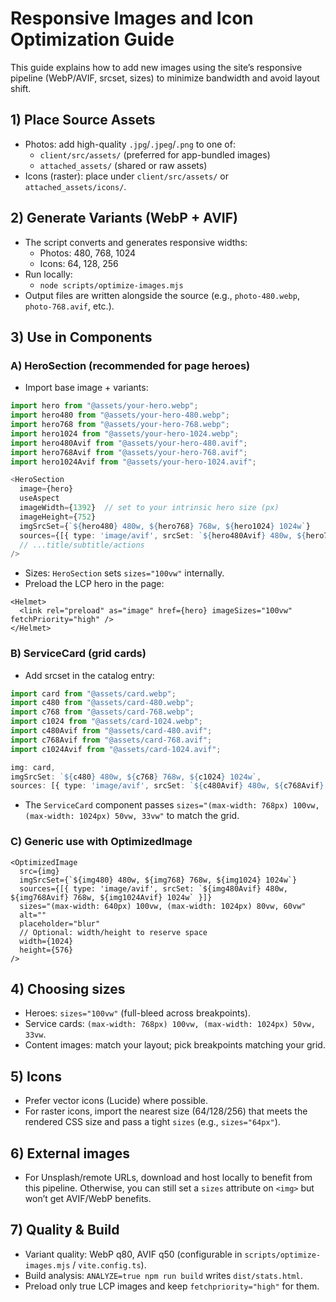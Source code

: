 # Responsive Images and Icon Optimization Guide

This guide explains how to add new images using the site’s responsive pipeline (WebP/AVIF, srcset, sizes) to minimize bandwidth and avoid layout shift.

## 1) Place Source Assets
- Photos: add high-quality `.jpg`/`.jpeg`/`.png` to one of:
  - `client/src/assets/` (preferred for app-bundled images)
  - `attached_assets/` (shared or raw assets)
- Icons (raster): place under `client/src/assets/` or `attached_assets/icons/`.

## 2) Generate Variants (WebP + AVIF)
- The script converts and generates responsive widths:
  - Photos: 480, 768, 1024
  - Icons: 64, 128, 256
- Run locally:
  - `node scripts/optimize-images.mjs`
- Output files are written alongside the source (e.g., `photo-480.webp`, `photo-768.avif`, etc.).

## 3) Use in Components

### A) HeroSection (recommended for page heroes)
- Import base image + variants:
```ts
import hero from "@assets/your-hero.webp";
import hero480 from "@assets/your-hero-480.webp";
import hero768 from "@assets/your-hero-768.webp";
import hero1024 from "@assets/your-hero-1024.webp";
import hero480Avif from "@assets/your-hero-480.avif";
import hero768Avif from "@assets/your-hero-768.avif";
import hero1024Avif from "@assets/your-hero-1024.avif";

<HeroSection
  image={hero}
  useAspect
  imageWidth={1392}  // set to your intrinsic hero size (px)
  imageHeight={752}
  imgSrcSet={`${hero480} 480w, ${hero768} 768w, ${hero1024} 1024w`}
  sources={[{ type: 'image/avif', srcSet: `${hero480Avif} 480w, ${hero768Avif} 768w, ${hero1024Avif} 1024w` }]}
  // ...title/subtitle/actions
/>
```
- Sizes: `HeroSection` sets `sizes="100vw"` internally.
- Preload the LCP hero in the page:
```tsx
<Helmet>
  <link rel="preload" as="image" href={hero} imageSizes="100vw" fetchPriority="high" />
</Helmet>
```

### B) ServiceCard (grid cards)
- Add srcset in the catalog entry:
```ts
import card from "@assets/card.webp";
import c480 from "@assets/card-480.webp";
import c768 from "@assets/card-768.webp";
import c1024 from "@assets/card-1024.webp";
import c480Avif from "@assets/card-480.avif";
import c768Avif from "@assets/card-768.avif";
import c1024Avif from "@assets/card-1024.avif";

img: card,
imgSrcSet: `${c480} 480w, ${c768} 768w, ${c1024} 1024w`,
sources: [{ type: 'image/avif', srcSet: `${c480Avif} 480w, ${c768Avif} 768w, ${c1024Avif} 1024w` }],
```
- The `ServiceCard` component passes `sizes="(max-width: 768px) 100vw, (max-width: 1024px) 50vw, 33vw"` to match the grid.

### C) Generic use with OptimizedImage
```tsx
<OptimizedImage
  src={img}
  imgSrcSet={`${img480} 480w, ${img768} 768w, ${img1024} 1024w`}
  sources={[{ type: 'image/avif', srcSet: `${img480Avif} 480w, ${img768Avif} 768w, ${img1024Avif} 1024w` }]}
  sizes="(max-width: 640px) 100vw, (max-width: 1024px) 80vw, 60vw"
  alt=""
  placeholder="blur"
  // Optional: width/height to reserve space
  width={1024}
  height={576}
/>
```

## 4) Choosing sizes
- Heroes: `sizes="100vw"` (full-bleed across breakpoints).
- Service cards: `(max-width: 768px) 100vw, (max-width: 1024px) 50vw, 33vw`.
- Content images: match your layout; pick breakpoints matching your grid.

## 5) Icons
- Prefer vector icons (Lucide) where possible.
- For raster icons, import the nearest size (64/128/256) that meets the rendered CSS size and pass a tight `sizes` (e.g., `sizes="64px"`).

## 6) External images
- For Unsplash/remote URLs, download and host locally to benefit from this pipeline. Otherwise, you can still set a `sizes` attribute on `<img>` but won’t get AVIF/WebP benefits.

## 7) Quality & Build
- Variant quality: WebP q80, AVIF q50 (configurable in `scripts/optimize-images.mjs` / `vite.config.ts`).
- Build analysis: `ANALYZE=true npm run build` writes `dist/stats.html`.
- Preload only true LCP images and keep `fetchpriority="high"` for them.

